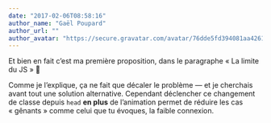 ```yaml
---
date: "2017-02-06T08:58:16"
author_name: "Gaël Poupard"
author_url: ""
author_avatar: "https://secure.gravatar.com/avatar/76dde5fd394081aa4261802372fe2e33?s=48&d=mm&r=g"
---
```

Et bien en fait c’est ma première proposition, dans le paragraphe «&nbsp;La limite du JS&nbsp;» 🙂

Comme je l’explique, ça ne fait que décaler le problème —&nbsp;et je cherchais avant tout une solution alternative. Cependant déclencher ce changement de classe depuis `head` **en plus** de l’animation permet de réduire les cas «&nbsp;gênants&nbsp;» comme celui que tu évoques, la faible connexion.